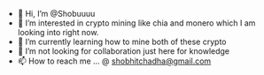 - 👋 Hi, I’m @Shobuuuu
- 👀 I’m interested in crypto mining like chia and monero which I am looking into right now.
- 🌱 I’m currently learning how to mine both of these crypto 
- 💞️ I’m not looking for collaboration just here for knowledge
- 📫 How to reach me ... @ shobhitchadha@gmail.com

<!---
Shobuuuu/Shobuuuu is a ✨ special ✨ repository because its `README.md` (this file) appears on your GitHub profile.
You can click the Preview link to take a look at your changes.
--->
